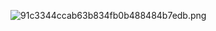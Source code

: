 ![91c3344ccab63b834fb0b488484b7edb.png](https://github.com/user-attachments/picture/295808dc-9293-4aa9-a1b8-c17d38408c35)

